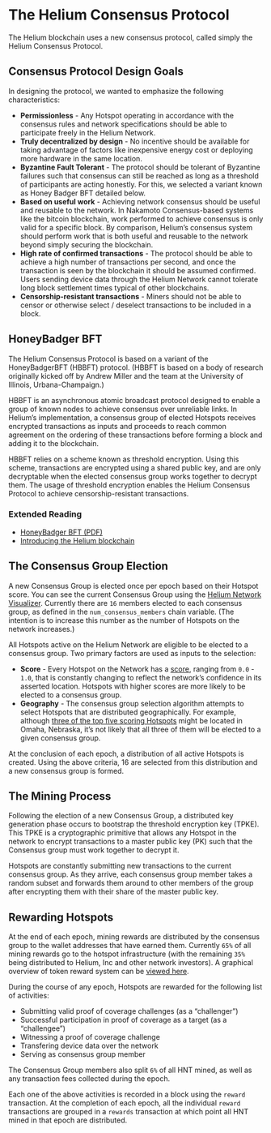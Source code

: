 # The Helium Consensus Protocol

The Helium blockchain uses a new consensus protocol, called simply the Helium Consensus Protocol. 

## Consensus Protocol Design Goals

In designing the protocol, we wanted to emphasize the following characteristics:

* **Permissionless** - Any Hotspot operating in accordance with the consensus rules and network specifications should be able to participate freely in the Helium Network. 
* **Truly decentralized by design** - No incentive should be available for taking advantage of factors like inexpensive energy cost or deploying more hardware in the same location. 
* **Byzantine Fault Tolerant** - The protocol should be tolerant of Byzantine failures such that consensus can still be reached as long as a threshold of participants are acting honestly. For this, we selected a variant known as Honey Badger BFT detailed below. 
* **Based on useful work** - Achieving network consensus should be useful and reusable to the network. In Nakamoto Consensus-based systems like the bitcoin blockchain, work performed to achieve consensus is only valid for a specific block. By comparison, Helium’s consensus system should perform work that is both useful and reusable to the network beyond simply securing the blockchain. 
* **High rate of confirmed transactions** - The protocol should be able to achieve a high number of transactions per second, and once the transaction is seen by the blockchain it should be assumed confirmed. Users sending device data through the Helium Network cannot tolerate long block settlement times typical of other blockchains. 
* **Censorship-resistant transactions** - Miners should not be able to censor or otherwise select / deselect transactions to be included in a block. 

## HoneyBadger BFT

The Helium Consensus Protocol is based on a variant of the HoneyBadgerBFT \(HBBFT\) protocol. \(HBBFT is based on a body of research originally kicked off by Andrew Miller and the team at the University of Illinois, Urbana-Champaign.\)

HBBFT is an asynchronous atomic broadcast protocol designed to enable a group of known nodes to achieve consensus over unreliable links. In Helium’s implementation, a consensus group of elected Hotspots receives encrypted transactions as inputs and proceeds to reach common agreement on the ordering of these transactions before forming a block and adding it to the blockchain.

HBBFT relies on a scheme known as threshold encryption. Using this scheme, transactions are encrypted using a shared public key, and are only decryptable when the elected consensus group works together to decrypt them. The usage of threshold encryption enables the Helium Consensus Protocol to achieve censorship-resistant transactions.

### Extended Reading

* [HoneyBadger BFT \(PDF\)](https://eprint.iacr.org/2016/199.pdf)
* [Introducing the Helium blockchain](https://blog.helium.com/introducing-the-helium-blockchain-dc2f8997083c)

## The Consensus Group Election

A new Consensus Group is elected once per epoch based on their Hotspot score. You can see the current Consensus Group using the [Helium Network Visualizer](https://network.helium.com/consensus). Currently there are `16` members elected to each consensus group, as defined in the `num_consensus_members` chain variable. \(The intention is to increase this number as the number of Hotspots on the network increases.\)

All Hotspots active on the Helium Network are eligible to be elected to a consensus group. Two primary factors are used as inputs to the selection:

* **Score** - Every Hotspot on the Network has a [score](https://github.com/helium/devdocs/tree/67b988ec351854ec4b7608e12b5b8f47f2456abf/blockchain/proof-of-coverage/README.md#hotspot-scoring), ranging from `0.0` - `1.0`, that is constantly changing to reflect the network’s confidence in its asserted location. Hotspots with higher scores are more likely to be elected to a consensus group. 
* **Geography** - The consensus group selection algorithm attempts to select Hotspots that are distributed geographically. For example, although [three of the top five scoring Hotspots](http://dashboard.helium.com/d/SV1719FWz/hotspots?orgId=1) might be located in Omaha, Nebraska, it’s not likely that all three of them will be elected to a given consensus group. 

At the conclusion of each epoch, a distribution of all active Hotspots is created. Using the above criteria, 16 are selected from this distribution and a new consensus group is formed.

## The Mining Process

Following the election of a new Consensus Group, a distributed key generation phase occurs to bootstrap the threshold encryption key \(TPKE\). This TPKE is a cryptographic primitive that allows any Hotspot in the network to encrypt transactions to a master public key \(PK\) such that the Consensus group must work together to decrypt it.

Hotspots are constantly submitting new transactions to the current consensus group. As they arrive, each consensus group member takes a random subset and forwards them around to other members of the group after encrypting them with their share of the master public key.

## Rewarding Hotspots

At the end of each epoch, mining rewards are distributed by the consensus group to the wallet addresses that have earned them. Currently `65%` of all mining rewards go to the hotspot infrastructure \(with the remaining `35%` being distributed to Helium, Inc and other network investors\). A graphical overview of token reward system can be [viewed here](https://www.helium.com/tokens).

During the course of any epoch, Hotspots are rewarded for the following list of activities:

* Submitting valid proof of coverage challenges \(as a “challenger”\)
* Successful participation in proof of coverage as a target \(as a “challengee”\) 
* Witnessing a proof of coverage challenge
* Transfering device data over the network 
* Serving as consensus group member

The Consensus Group members also split `6%` of all HNT mined, as well as any transaction fees collected during the epoch.

Each one of the above activities is recorded in a block using the `reward` transaction. At the completion of each epoch, all the individual `reward` transactions are grouped in a `rewards` transaction at which point all HNT mined in that epoch are distributed.

